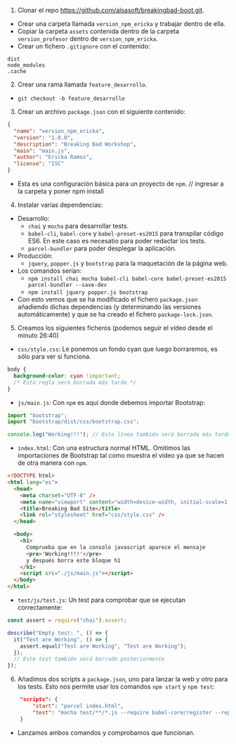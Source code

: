 1. Clonar el repo https://github.com/alsasoft/breakingbad-boot.git.

- Crear una carpeta llamada `version_npm_ericka` y trabajar dentro de ella.
- Copiar la carpeta `assets` contenida dentro de la carpeta `version_profesor` dentro de `version_npm_ericka`.
- Crear un fichero `.gitignore` con el contenido:

```
dist
node_modules
.cache
```

2. Crear una rama llamada `feature_desarrollo`.

- `git checkout -b feature_desarrollo`

3. Crear un archivo `package.json` con el siguiente contenido:

```json
{
  "name": "version_npm_ericka",
  "version": "1.0.0",
  "description": "Breaking Bad Workshop",
  "main": "main.js",
  "author": "Ericka Ramos",
  "license": "ISC"
}
```

- Esta es una configuración básica para un proyecto de `npm`. // ingresar a la carpeta y poner npm install

4. Instalar varias dependencias:

- Desarrollo:
  - `chai` y `mocha` para desarrollar tests.
  - `babel-cli`, `babel-core` y `babel-preset-es2015` para transpilar código ES6. En este caso es necesatio para poder redactar los tests.
  - `parcel-bundler` para poder desplegar la aplicación.
- Producción:
  - `jquery`, `popper.js` y `bootstrap` para la maquetación de la página web.
- Los comandos serían:
  - `npm install chai mocha babel-cli babel-core babel-preset-es2015 parcel-bundler --save-dev`
  - `npm install jquery popper.js bootstrap`
- Con esto vemos que se ha modificado el fichero `package.json` añadiendo dichas dependencias (y determinando las versiones automáticamente) y que se ha creado el fichero `package-lock.json`.

5. Creamos los siguientes ficheros (podemos seguir el vídeo desde el minuto 26:40)

- `css/style.css`: Le ponemos un fondo cyan que luego borraremos, es sólo para ver si funciona.

```css
body {
  background-color: cyan !important;
  /* Esta regla será borrada más tarde */
}
```

- `js/main.js`: Con `npm` es aquí donde debemos importar Bootstrap:

```javascript
import "bootstrap";
import "bootstrap/dist/css/bootstrap.css";

console.log("Working!!!"); // Esta línea también será borrada más tarde
```

- `index.html`: Con una estructura normal HTML. Omitimos las importaciones de Bootstrap tal como muestra el vídeo ya que se hacen de otra manera con `npm`.

```html
<!DOCTYPE html>
<html lang="es">
  <head>
    <meta charset="UTF-8" />
    <meta name="viewport" content="width=device-width, initial-scale=1.0" />
    <title>Breaking Bad Site</title>
    <link rel="stylesheet" href="css/style.css" />
  </head>

  <body>
    <h1>
      Comprueba que en la consolo javascript aparece el mensaje
      <pre>'Working!!!!'</pre>
      y después borra este bloque h1
    </h1>
    <script src="./js/main.js"></script>
  </body>
</html>
```

- `test/js/test.js`: Un test para comprobar que se ejecutan correctamente:

```javascript
const assert = require("chai").assert;

describe("Empty test: ", () => {
  it("Test are Working", () => {
    assert.equal("Test are Working", "Test are Working");
  });
  // Este test también será borrado posteriormente
});
```

6. Añadimos dos scripts a `package.json`, uno para lanzar la web y otro para los tests. Esto nos permite usar los comandos `npm start` y `npm test`:

```json
    "scripts": {
        "start": "parcel index.html",
        "test": "mocha test/**/*.js --require babel-core/register --reporter spec"
    }
```

- Lanzamos ambos comandos y comprobamos que funcionan.
